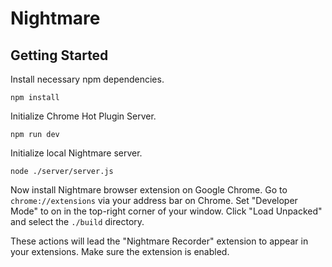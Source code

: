 # Nightmare

## Getting Started

Install necessary npm dependencies.

```
npm install
```

Initialize Chrome Hot Plugin Server.

```
npm run dev
```

Initialize local Nightmare server.

```
node ./server/server.js
```

Now install Nightmare browser extension on Google Chrome. Go to `chrome://extensions` via your address bar on Chrome. Set "Developer Mode" to on in the top-right corner of your window. Click "Load Unpacked" and select the `./build` directory.

These actions will lead the "Nightmare Recorder" extension to appear in your extensions. Make sure the extension is enabled.
